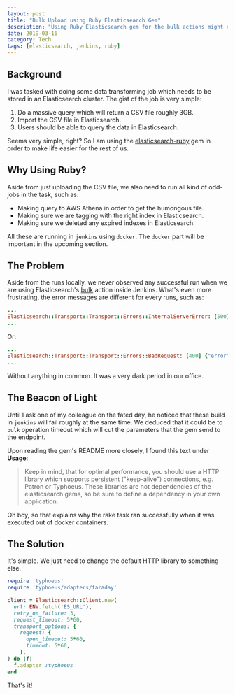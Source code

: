 ```yaml
---
layout: post
title: "Bulk Upload using Ruby Elasticsearch Gem"
description: "Using Ruby Elasticsearch gem for the bulk actions might not be working when we are using the default configuration. This article will try to shed a light on that."
date: 2019-03-16
category: Tech
tags: [elasticsearch, jenkins, ruby]
---
```


## Background

I was tasked with doing some data transforming job which needs to be stored in an Elasticsearch cluster. The gist of the job is very simple:

1. Do a massive query which will return a CSV file roughly 3GB.
2. Import the CSV file in Elasticsearch.
3. Users should be able to query the data in Elasticsearch.

Seems very simple, right? So I am using the [elasticsearch-ruby](https://github.com/elastic/elasticsearch-ruby) gem in order to make life easier for the rest of us.

## Why Using Ruby?

Aside from just uploading the CSV file, we also need to run all kind of odd-jobs in the task, such as:

* Making query to AWS Athena in order to get the humongous file.
* Making sure we are tagging with the right index in Elasticsearch.
* Making sure we deleted any expired indexes in Elasticsearch.

All these are running in `jenkins` using `docker`. The `docker` part will be important in the upcoming section.

## The Problem

Aside from the runs locally, we never observed any successful run when we are using Elasticsearch's [bulk](https://github.com/elastic/elasticsearch-ruby/blob/master/elasticsearch-api/lib/elasticsearch/api/actions/bulk.rb) action inside Jenkins. What's even more frustrating, the error messages are different for every runs, such as:

```ruby
...
Elasticsearch::Transport::Transport::Errors::InternalServerError: [500] {"error":{"root_cause":[{"type":"json_e_o_f_exception","reason":"Unexpected end-of-input in field name\n at [Source: org.elasticsearch.common.bytes.BytesReference$MarkSupportingStreamInputWrapper@2a743cdb; line: 1, column: 27]"}],"type":"json_e_o_f_exception","reason":"Unexpected end-of-input in field name\n at [Source: org.elasticsearch.common.bytes.BytesReference$MarkSupportingStreamInputWrapper@2a743cdb; line: 1, column: 27]"},"status":500}
...
```

Or:

```ruby
...
Elasticsearch::Transport::Transport::Errors::BadRequest: [400] {"error":{"root_cause":[{"type":"illegal_argument_exception","reason":"Malformed action/metadata line [367], expected START_OBJECT or END_OBJECT but found [VALUE_STRING]"}],"type":"illegal_argument_exception","reason":"Malformed action/metadata line [367], expected START_OBJECT or END_OBJECT but found [VALUE_STRING]"},"status":400}
...
```

Without anything in common. It was a very dark period in our office.

## The Beacon of Light

Until I ask one of my colleague on the fated day, he noticed that these build in `jenkins` will fail roughly at the same time. We deduced that it could be to `bulk` operation timeout which will cut the parameters that the gem send to the endpoint.

Upon reading the gem's README more closely, I found this text under **Usage**:

> Keep in mind, that for optimal performance, you should use a HTTP library which supports persistent ("keep-alive") connections, e.g. Patron or Typhoeus. These libraries are not dependencies of the elasticsearch gems, so be sure to define a dependency in your own application.

Oh boy, so that explains why the rake task ran successfully when it was executed out of docker containers.

## The Solution

It's simple. We just need to change the default HTTP library to something else.

```ruby
require 'typhoeus'
require 'typhoeus/adapters/faraday'

client = Elasticsearch::Client.new(
  url: ENV.fetch('ES_URL'),
  retry_on_failure: 3,
  request_timeout: 5*60,
  transport_options: {
    request: {
      open_timeout: 5*60,
      timeout: 5*60,
    },
) do |f|
  f.adapter :typhoeus
end
```

That's it!
